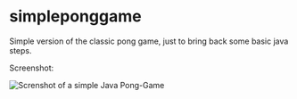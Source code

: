# simpleponggame

Simple version of the classic pong game, just to bring back some basic java steps.

Screenshot:

<img src="/simpleponggame/res/images/Bildschirmfoto vom 2022-09-20 16-00-03.png.png" alt="Screnshot of a simple Java Pong-Game" title="Screnshot of a simple Java Pong-Game">
